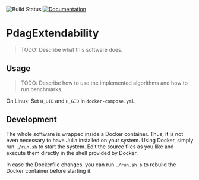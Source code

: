 ![Build Status](https://travis-ci.com/Malte311/PdagExtendability.svg?token=peoMTzKpBjcCaX8BZgzt&branch=master)
[![Documentation](https://img.shields.io/badge/docs-latest-blue)](https://malte311.github.io/PdagExtendability/)

# PdagExtendability
> TODO: Describe what this software does.

## Usage
> TODO: Describe how to use the implemented algorithms and how to run benchmarks.

On Linux: Set `H_UID` and `H_GID` in `docker-compose.yml`.

## Development
The whole software is wrapped inside a Docker container. Thus, it is not even
necessary to have Julia installed on your system. Using Docker, simply run
`./run.sh` to start the system. Edit the source files as you like and execute
them directly in the shell provided by Docker.

In case the Dockerfile changes, you can run `./run.sh b` to rebuild the
Docker container before starting it.